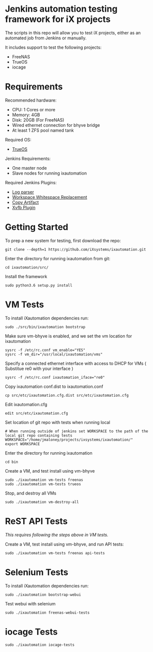Jenkins automation testing framework for iX projects
===========

The scripts in this repo will allow you to test iX projects, either as an automated job from Jenkins or manually.

It includes support to test the following projects:

 * FreeNAS
 * TrueOS
 * iocage

Requirements
============

Recommended hardware:
* CPU: 1 Cores or more
* Memory: 4GB
* Disk: 20GB (For FreeNAS)
* Wired ethernet connection for bhyve bridge
* At least 1 ZFS pool named tank

Required OS:

* [TrueOS](http://download.trueos.org/master/amd64/)

Jenkins Requirements:
* One master node
* Slave nodes for running ixautomation

Required Jenkins Plugins:

* [Log parser](https://wiki.jenkins.io/display/JENKINS/Log+Parser+Plugin)
* [Workspace Whitespace Replacement](https://wiki.jenkins.io/display/JENKINS/Workspace+Whitespace+Replacement+Plugin)
* [Copy Artifact](https://wiki.jenkins.io/display/JENKINS/Copy+Artifact+Plugin)
* [Xvfb Plugin](https://wiki.jenkins.io/display/JENKINS/Xvfb+Plugin)


Getting Started
============

To prep a new system for testing, first download the repo:

```
git clone --depth=1 https://github.com/iXsystems/ixautomation.git
```

Enter the directory for running ixautomation from git:

```
cd ixautomation/src/
```

Install the framework
```
sudo python3.6 setup.py install
```

VM Tests
============

To install iXautomation dependencies run:

```
sudo ./src/bin/ixautomation bootstrap
```

Make sure vm-bhyve is enabled, and we set the vm location for ixautomation

```
sysrc -f /etc/rc.conf vm_enable="YES"
sysrc -f vm_dir="/usr/local/ixautomation/vms"
```

Specify a connected ethernet interface with access to DHCP for VMs ( Substitue re0 with your interface )

```
sysrc -f /etc/rc.conf ixautomation_iface="re0"
```

Copy ixautomation conf.dist to ixautomation.conf 

```
cp src/etc/ixautomation.cfg.dist src/etc/ixautomation.cfg
```

Edit ixautomation.cfg

```
edit src/etc/ixautomation.cfg
```

Set location of git repo with tests when running local

```
# When running outside of jenkins set WORKSPACE to the path of the local git repo containing tests
WORKSPACE="/home/jmaloney/projects/ixsystems/ixautomation/"
export WORKSPACE
```

Enter the directory for running ixautomation

```
cd bin
```

Create a VM, and test install using vm-bhyve

```
sudo ./ixautomation vm-tests freenas
sudo ./ixautomation vm-tests trueos
```

Stop, and destroy all VMs

```
sudo ./ixautomation vm-destroy-all
```


ReST API Tests
============

*This requires following the steps above in VM tests.*

Create a VM, test install using vm-bhyve, and run API tests:
```
sudo ./ixautomation vm-tests freenas api-tests
```


Selenium Tests
============
To install iXautomation dependencies run:

```
sudo ./ixautomation bootstrap-webui
```

Test webui with selenium
```
sudo ./ixautomation freenas-webui-tests
```


iocage Tests
============
```
sudo ./ixautomation iocage-tests
```
